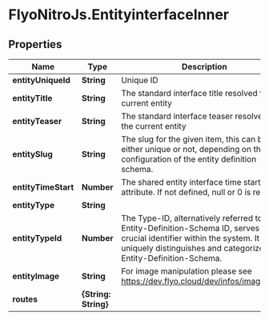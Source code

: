 # FlyoNitroJs.EntityinterfaceInner

## Properties

Name | Type | Description | Notes
------------ | ------------- | ------------- | -------------
**entityUniqueId** | **String** | Unique ID | [optional] 
**entityTitle** | **String** | The standard interface title resolved for the current entity | [optional] 
**entityTeaser** | **String** | The standard interface teaser resolved for the current entity | [optional] 
**entitySlug** | **String** | The slug for the given item, this can be either unique or not, depending on the configuration of the entity definition schema. | [optional] 
**entityTimeStart** | **Number** | The shared entity interface time start attribute. If not defined, null or 0 is returned | [optional] 
**entityType** | **String** |  | [optional] 
**entityTypeId** | **Number** | The Type-ID, alternatively referred to as the Entity-Definition-Schema ID, serves as a crucial identifier within the system. It uniquely distinguishes and categorizes the Entity-Definition-Schema. | [optional] 
**entityImage** | **String** | For image manipulation please see https://dev.flyo.cloud/dev/infos/images.html | [optional] 
**routes** | **{String: String}** |  | [optional] 


